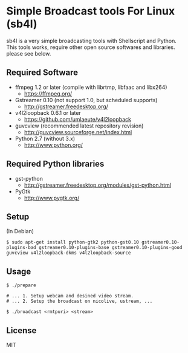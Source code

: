 <!-- vim: set noet ts=2 sts=2 sw=2 ft=markdown : -->

Simple Broadcast tools For Linux (sb4l)
=========================================

sb4l is a very simple broadcasting tools with Shellscript and Python.  
This tools works, require other open source softwares and libraries.   
please see below.

Required Software
-----------------

- ffmpeg 1.2 or later (compile with librtmp, libfaac and libx264)
  - https://ffmpeg.org/
- Gstreamer 0.10 (not support 1.0, but scheduled supports)
  - http://gstreamer.freedesktop.org/
- v4l2loopback 0.6.1 or later 
  - https://github.com/umlaeute/v4l2loopback
- guvcview (recommended latest repository revision)
  - http://guvcview.sourceforge.net/index.html
- Python 2.7 (without 3.x)
  - http://www.python.org/

Required Python libraries
-------------------------

- gst-python
  - http://gstreamer.freedesktop.org/modules/gst-python.html
- PyGtk
  - http://www.pygtk.org/


Setup
-----

(In Debian)

	$ sudo apt-get install python-gtk2 python-gst0.10 gstreamer0.10-plugins-bad gstreamer0.10-plugins-base gstreamer0.10-plugins-good guvcview v4l2loopback-dkms v4l2loopback-source


Usage
-----

	$ ./prepare

	# ... 1. Setup webcam and desined video stream.
	# ... 2. Setup the broadcast on nicolive, ustream, ...

	$ ./broadcast <rmtpuri> <stream>

License
-------

MIT

